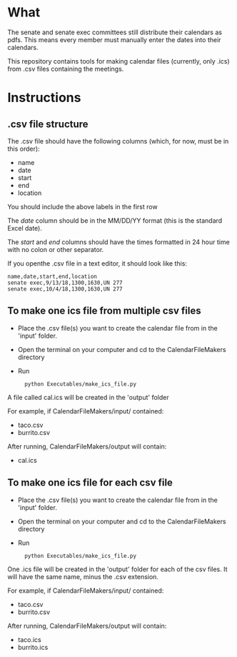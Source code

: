 
# What
The senate and senate exec committees still distribute their calendars as pdfs. This means every member must manually enter the dates into their calendars. 

This repository contains tools for making calendar files (currently, only .ics) from .csv files containing the meetings.

# Instructions


## .csv file structure
The .csv file should have the following columns (which, for now, must be in this order):
- name
- date
- start
- end
- location

You should include the above labels in the first row

The _date_ column should be in the MM/DD/YY format (this is the standard Excel date).

The _start_ and _end_ columns should have the times formatted in 24 hour time with no colon or other separator. 

If you openthe .csv file in a text editor, it should look like this:

    name,date,start,end,location
    senate exec,9/13/18,1300,1630,UN 277
    senate exec,10/4/18,1300,1630,UN 277

## To make one ics file from multiple csv files
- Place the .csv file(s) you want to create the calendar file from in the 'input' folder. 

- Open the terminal on your computer and cd to the CalendarFileMakers directory

- Run 

        python Executables/make_ics_file.py

A file called cal.ics will be created in the 'output' folder

For example, if CalendarFileMakers/input/ contained:
- taco.csv
- burrito.csv

After running, CalendarFileMakers/output will contain:

- cal.ics



## To make one ics file for each csv file
- Place the .csv file(s) you want to create the calendar file from in the 'input' folder. 

- Open the terminal on your computer and cd to the CalendarFileMakers directory

- Run 
    
        python Executables/make_ics_file.py

One .ics file will be created in the 'output' folder for each of the csv files. It will have the same name, minus the .csv extension.

For example, if CalendarFileMakers/input/ contained:
- taco.csv
- burrito.csv

After running, CalendarFileMakers/output will contain:

- taco.ics
- burrito.ics
